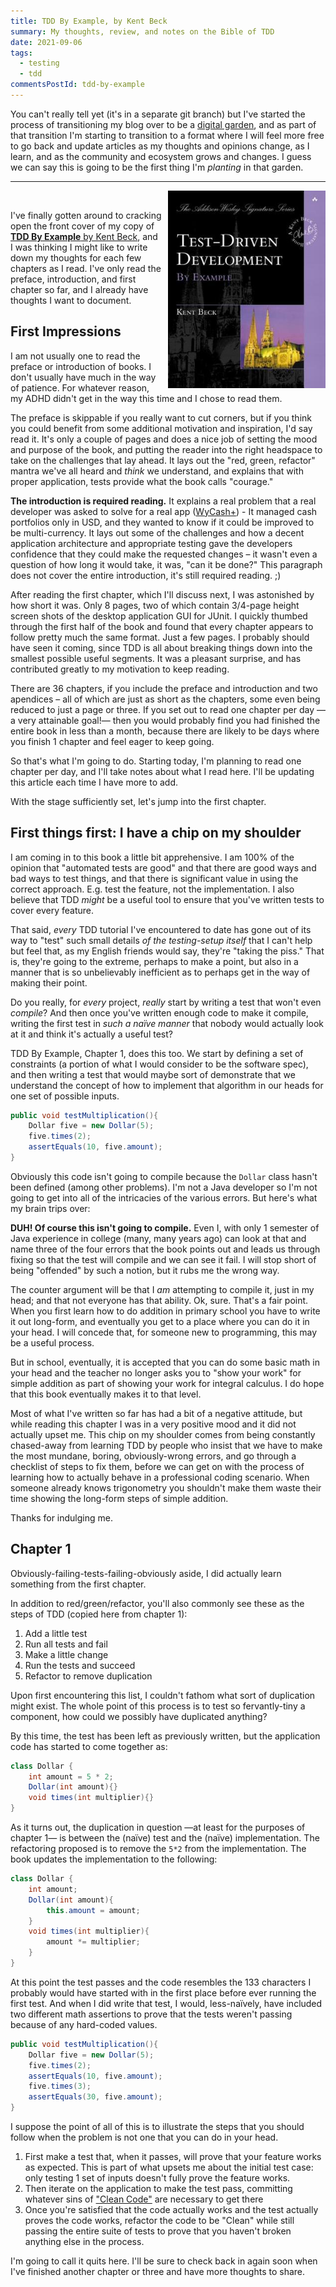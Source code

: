 ```yaml
---
title: TDD By Example, by Kent Beck
summary: My thoughts, review, and notes on the Bible of TDD
date: 2021-09-06
tags:
  - testing
  - tdd
commentsPostId: tdd-by-example
---
```


You can't really tell yet (it's in a separate git branch) but I've started the process of transitioning my blog over to be a [digital garden][jhdg], and as part of that transition I'm starting to transition to a format where I will feel more free to go back and update articles as my thoughts and opinions change, as I learn, and as the community and ecosystem grows and changes. I guess we can say this is going to be the first thing I'm _planting_ in that garden.

---

<a href="https://www.amazon.com/Test-Driven-Development-Kent-Beck/dp/0321146530?crid=1D8X147Q3MS5G&dchild=1&keywords=tdd+by+example&qid=1623418032&sprefix=tdd+by+example%2Caps%2C136&sr=8-3&linkCode=li3&tag=tuttl-20&linkId=f4d8afaabf721a86be63f5b8d30c708a&language=en_US&ref_=as_li_ss_il" target="_blank"><img border="0" src="/img/2021/tdd-by-example-cover.jpg" style="float:right; max-width: 50%; margin-left: 10px;" /></a><img src="https://ir-na.amazon-adsystem.com/e/ir?t=tuttl-20&language=en_US&l=li3&o=1&a=0321146530" width="1" height="1" border="0" alt="" style="border:none !important; margin:0px !important;" />

I've finally gotten around to cracking open the front cover of my copy of [**TDD By Example** by Kent Beck][buy], and I was thinking I might like to write down my thoughts for each few chapters as I read. I've only read the preface, introduction, and first chapter so far, and I already have thoughts I want to document.

## First Impressions

I am not usually one to read the preface or introduction of books. I don't usually have much in the way of patience. For whatever reason, my ADHD didn't get in the way this time and I chose to read them.

The preface is skippable if you really want to cut corners, but if you think you could benefit from some additional motivation and inspiration, I'd say read it. It's only a couple of pages and does a nice job of setting the mood and purpose of the book, and putting the reader into the right headspace to take on the challenges that lay ahead. It lays out the "red, green, refactor" mantra we've all heard and _think_ we understand, and explains that with proper application, tests provide what the book calls "courage."

**The introduction is required reading.** It explains a real problem that a real developer was asked to solve for a real app ([WyCash+][wycash]) - It managed cash portfolios only in USD, and they wanted to know if it could be improved to be multi-currency. It lays out some of the challenges and how a decent application architecture and appropriate testing gave the developers confidence that they could make the requested changes &ndash; it wasn't even a question of how long it would take, it was, "can it be done?" This paragraph does not cover the entire introduction, it's still required reading. ;)

After reading the first chapter, which I'll discuss next, I was astonished by how short it was. Only 8 pages, two of which contain 3/4-page height screen shots of the desktop application GUI for JUnit. I quickly thumbed through the first half of the book and found that every chapter appears to follow pretty much the same format. Just a few pages. I probably should have seen it coming, since TDD is all about breaking things down into the smallest possible useful segments. It was a pleasant surprise, and has contributed greatly to my motivation to keep reading.

There are 36 chapters, if you include the preface and introduction and two apendices &ndash; all of which are just as short as the chapters, some even being reduced to just a page or three. If you set out to read one chapter per day &mdash;a very attainable goal!&mdash; then you would probably find you had finished the entire book in less than a month, because there are likely to be days where you finish 1 chapter and feel eager to keep going.

So that's what I'm going to do. Starting today, I'm planning to read one chapter per day, and I'll take notes about what I read here. I'll be updating this article each time I have more to add.

With the stage sufficiently set, let's jump into the first chapter.

## First things first: I have a chip on my shoulder

I am coming in to this book a little bit apprehensive. I am 100% of the opinion that "automated tests are good" and that there are good ways and bad ways to test things, and that there is significant value in using the correct approach. E.g. test the feature, not the implementation. I also believe that TDD _might_ be a useful tool to ensure that you've written tests to cover every feature.

That said, _every_ TDD tutorial I've encountered to date has gone out of its way to "test" such small details _of the testing-setup itself_ that I can't help but feel that, as my English friends would say, they're "taking the piss." That is, they're going to the extreme, perhaps to make a point, but also in a manner that is so unbelievably inefficient as to perhaps get in the way of making their point.

Do you really, for _every_ project, _really_ start by writing a test that won't even _compile_? And then once you've written enough code to make it compile, writing the first test in _such a naïve manner_ that nobody would actually look at it and think it's actually a useful test?

TDD By Example, Chapter 1, does this too. We start by defining a set of constraints (a portion of what I would consider to be the software spec), and then writing a test that would maybe sort of demonstrate that we understand the concept of how to implement that algorithm in our heads for one set of possible inputs.

```java
public void testMultiplication(){
	Dollar five = new Dollar(5);
	five.times(2);
	assertEquals(10, five.amount);
}
```

Obviously this code isn't going to compile because the `Dollar` class hasn't been defined (among other problems). I'm not a Java developer so I'm not going to get into all of the intricacies of the various errors. But here's what my brain trips over:

**DUH! Of course this isn't going to compile.** Even I, with only 1 semester of Java experience in college (many, many years ago) can look at that and name three of the four errors that the book points out and leads us through fixing so that the test will compile and we can see it fail. I will stop short of being "offended" by such a notion, but it rubs me the wrong way.

The counter argument will be that I _am_ attempting to compile it, just in my head; and that not everyone has that ability. Ok, sure. That's a fair point. When you first learn how to do addition in primary school you have to write it out long-form, and eventually you get to a place where you can do it in your head. I will concede that, for someone new to programming, this may be a useful process.

But in school, eventually, it is accepted that you can do some basic math in your head and the teacher no longer asks you to "show your work" for simple addition as part of showing your work for integral calculus. I do hope that this book eventually makes it to that level.

Most of what I've written so far has had a bit of a negative attitude, but while reading this chapter I was in a very positive mood and it did not actually upset me. This chip on my shoulder comes from being constantly chased-away from learning TDD by people who insist that we have to make the most mundane, boring, obviously-wrong errors, and go through a checklist of steps to fix them, before we can get on with the process of learning how to actually behave in a professional coding scenario. When someone already knows trigonometry you shouldn't make them waste their time showing the long-form steps of simple addition.

Thanks for indulging me.

## Chapter 1

Obviously-failing-tests-failing-obviously aside, I did actually learn something from the first chapter.

In addition to red/green/refactor, you'll also commonly see these as the steps of TDD (copied here from chapter 1):

1. Add a little test
1. Run all tests and fail
1. Make a little change
1. Run the tests and succeed
1. Refactor to remove duplication

Upon first encountering this list, I couldn't fathom what sort of duplication might exist. The whole point of this process is to test so fervantly-tiny a component, how could we possibly have duplicated anything?

By this time, the test has been left as previously written, but the application code has started to come together as:

```java
class Dollar {
	int amount = 5 * 2;
	Dollar(int amount){}
	void times(int multiplier){}
}
```

As it turns out, the duplication in question &mdash;at least for the purposes of chapter 1&mdash; is between the (naïve) test and the (naïve) implementation. The refactoring proposed is to remove the `5*2` from the implementation. The book updates the implementation to the following:

```java
class Dollar {
	int amount;
	Dollar(int amount){
		this.amount = amount;
	}
	void times(int multiplier){
		amount *= multiplier;
	}
}
```

At this point the test passes and the code resembles the 133 characters I probably would have started with in the first place before ever running the first test. And when I did write that test, I would, less-naïvely, have included two different math assertions to prove that the tests weren't passing because of any hard-coded values.

```java
public void testMultiplication(){
	Dollar five = new Dollar(5);
	five.times(2);
	assertEquals(10, five.amount);
	five.times(3);
	assertEquals(30, five.amount);
}
```

I suppose the point of all of this is to illustrate the steps that you should follow when the problem is not one that you can do in your head.

1. First make a test that, when it passes, will prove that your feature works as expected. This is part of what upsets me about the initial test case: only testing 1 set of inputs doesn't fully prove the feature works.
1. Then iterate on the application to make the test pass, committing whatever sins of ["Clean Code"][cleancode] are necessary to get there
1. Once you're satisfied that the code actually works and the test actually proves the code works, refactor the code to be "Clean" while still passing the entire suite of tests to prove that you haven't broken anything else in the process.

I'm going to call it quits here. I'll be sure to check back in again soon when I've finished another chapter or three and have more thoughts to share.

[buy]: https://amzn.to/35hV6X3
[jhdg]: https://joelhooks.com/digital-garden
[wycash]: http://c2.com/doc/oopsla92.html
[cleancode]: https://workingcode.dev/episodes/022-book-club-1-clean-code-by-uncle-bob-martin-pt1/

